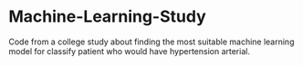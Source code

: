 # Machine-Learning-Study
Code from a college study about finding the most suitable machine learning model for classify patient who would have hypertension arterial.
